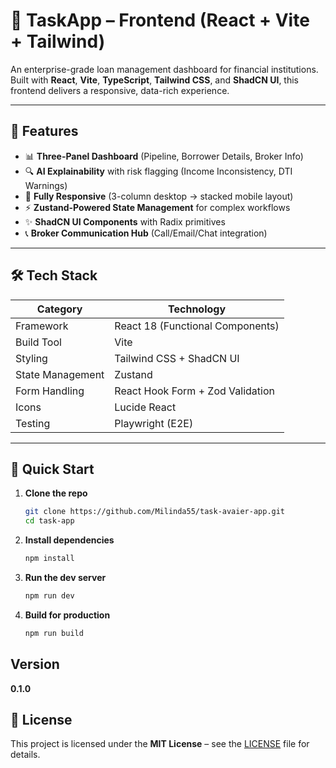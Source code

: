# 🏦 TaskApp – Frontend (React + Vite + Tailwind)

An enterprise-grade loan management dashboard for financial institutions.  
Built with **React**, **Vite**, **TypeScript**, **Tailwind CSS**, and **ShadCN UI**, this frontend delivers a responsive, data-rich experience.

---

## 🌟 Features

- 📊 **Three-Panel Dashboard** (Pipeline, Borrower Details, Broker Info)
- 🔍 **AI Explainability** with risk flagging (Income Inconsistency, DTI Warnings)
- 📱 **Fully Responsive** (3-column desktop → stacked mobile layout)
- ⚡ **Zustand-Powered State Management** for complex workflows
- ✨ **ShadCN UI Components** with Radix primitives
- 📞 **Broker Communication Hub** (Call/Email/Chat integration)

---

## 🛠 Tech Stack

| Category          | Technology                          |
|-------------------|------------------------------------|
| Framework         | React 18 (Functional Components)   |
| Build Tool        | Vite                               |
| Styling           | Tailwind CSS + ShadCN UI           |
| State Management  | Zustand                            |
| Form Handling     | React Hook Form + Zod Validation   |
| Icons             | Lucide React                       |
| Testing           | Playwright (E2E)                   |

---

## 🚀 Quick Start

1. **Clone the repo**
   ```bash
   git clone https://github.com/Milinda55/task-avaier-app.git
   cd task-app
   ```
2. **Install dependencies**
    ```bash
   npm install
   ```
   
3. **Run the dev server**
   ```bash
   npm run dev
   ```

4. **Build for production**
   ```bash
   npm run build
   ```

## Version
**0.1.0**

## 📃 License
This project is licensed under the **MIT License** – see the [LICENSE](LICENSE.txt) file for details.
